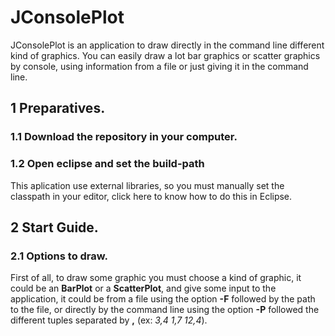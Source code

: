 # JConsolePlot
JConsolePlot is an application to draw directly in the command line different kind of graphics. You can easily draw a lot bar graphics or scatter graphics by console, using information from a file or just giving it in the command line.

## 1 Preparatives.

### 1.1 Download the repository in your computer.

### 1.2 Open eclipse and set the build-path 
This aplication use external libraries, so you must manually set the classpath in your editor, click here to know how to do this in Eclipse.

## 2 Start Guide.

### 2.1 Options to draw.
First of all, to draw some graphic you must choose a kind of graphic, it could be an **BarPlot** or a **ScatterPlot**, and give some input to the application, it could be from a file using the option **-F** followed by the path to the file, or directly by the command line using the option **-P** followed the different tuples separated by **,** (ex: *3,4 1,7 12,4*).

